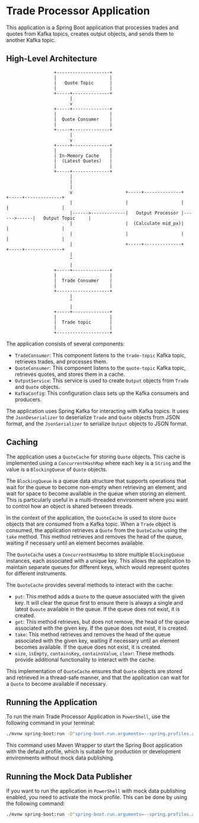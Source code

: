 # Trade Processor Application

This application is a Spring Boot application that processes trades and quotes from Kafka topics, creates output objects, and sends them to another Kafka topic.

## High-Level Architecture


                      +--------------------+
                      |                    |
                      |   Quote Topic      |
                      |                    |
                      +-----+--------------+
                            |
                            v
                      +-----+--------------+
                      |                    |
                      |  Quote Consumer    |
                      |                    |
                      +-----+--------------+
                            |
                            v
                      +-----+--------------+
                      |                    |
                      | In-Memory Cache    |
                      |  (Latest Quotes)   |
                      |                    |
                      +-----+--------------+
                            |
                            |
                            |
                            v                    +-----+--------------+             +-----+--------------+      
                            |                    |                    |             |                    |
                            |------>-------------|   Output Processor |------>------|   Output Topic     |             
                            |                    |  (Calculate mid_px)|             |                    |
                            |                    |                    |             |                    |
                            |                    +-----+--------------+             +-----+--------------+
                            |                      
                            ^
                            |
                      +-----+--------------+
                      |                    |
                      |  Trade Consumer    |
                      |                    |
                      +--------------------+
                            |
                            ^
                            |                             
                      +-----+--------------+
                      |                    |
                      |  Trade topic       |
                      |                    |
                      +--------------------+


The application consists of several components:

- `TradeConsumer`: This component listens to the `trade-topic` Kafka topic, retrieves trades, and processes them.
- `QuoteConsumer`: This component listens to the `quote-topic` Kafka topic, retrieves quotes, and stores them in a cache.
- `OutputService`: This service is used to create `Output` objects from `Trade` and `Quote` objects.
- `KafkaConfig`: This configuration class sets up the Kafka consumers and producers.

The application uses Spring Kafka for interacting with Kafka topics. It uses the `JsonDeserializer` to deserialize `Trade` and `Quote` objects from JSON format, and the `JsonSerializer` to serialize `Output` objects to JSON format.

## Caching

The application uses a `QuoteCache` for storing `Quote` objects. This cache is implemented using a `ConcurrentHashMap` where each key is a `String` and the value is a `BlockingQueue` of `Quote` objects. 

The `BlockingQueue` is a queue data structure that supports operations that wait for the queue to become non-empty when retrieving an element, and wait for space to become available in the queue when storing an element. This is particularly useful in a multi-threaded environment where you want to control how an object is shared between threads.

In the context of the application, the `QuoteCache` is used to store `Quote` objects that are consumed from a Kafka topic. When a `Trade` object is consumed, the application retrieves a `Quote` from the `QuoteCache` using the `take` method. This method retrieves and removes the head of the queue, waiting if necessary until an element becomes available.

The `QuoteCache` uses a `ConcurrentHashMap` to store multiple `BlockingQueue` instances, each associated with a unique key. This allows the application to maintain separate queues for different keys, which would represent quotes for different instruments.

The `QuoteCache` provides several methods to interact with the cache:

- `put`: This method adds a `Quote` to the queue associated with the given key. It will clear the queue first to ensure there is always a single and latest `Quoute` available in the queue. If the queue does not exist, it is created.
- `get`: This method retrieves, but does not remove, the head of the queue associated with the given key. If the queue does not exist, it is created.
- `take`: This method retrieves and removes the head of the queue associated with the given key, waiting if necessary until an element becomes available. If the queue does not exist, it is created.
- `size`, `isEmpty`, `containsKey`, `containsValue`, `clear`: These methods provide additional functionality to interact with the cache.

This implementation of `QuoteCache` ensures that `Quote` objects are stored and retrieved in a thread-safe manner, and that the application can wait for a `Quote` to become available if necessary.


## Running the Application

To run the main Trade Processor Application in `PowerShell`, use the following command in your terminal:

```bash
./mvnw spring-boot:run -D"spring-boot.run.arguments=--spring.profiles.active=default"
```
This command uses Maven Wrapper to start the Spring Boot application with the default profile, which is suitable for production or development environments without mock data publishing.

## Running the Mock Data Publisher
If you want to run the application in `PowerShell` with mock data publishing enabled, you need to activate the mock profile. This can be done by using the following command:

```bash
./mvnw spring-boot:run -D"spring-boot.run.arguments=--spring.profiles.active=mock"
```